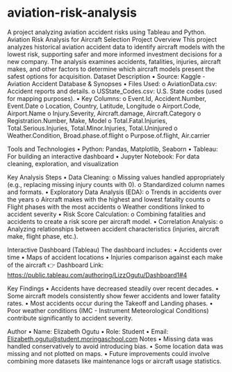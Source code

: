 # aviation-risk-analysis
A project analyzing aviation accident risks using Tableau and Python.
Aviation Risk Analysis for Aircraft Selection
Project Overview
This project analyzes historical aviation accident data to identify aircraft models with the lowest risk, supporting safer and more informed investment decisions for a new company.
The analysis examines accidents, fatalities, injuries, aircraft makes, and other factors to determine which aircraft models present the safest options for acquisition.
Dataset Description
•	Source: Kaggle - Aviation Accident Database & Synopses
•	Files Used:
o	AviationData.csv: Accident reports and details.
o	USState_Codes.csv: U.S. State codes (used for mapping purposes).
•	Key Columns:
o	Event.Id, Accident.Number, Event.Date
o	Location, Country, Latitude, Longitude
o	Airport.Code, Airport.Name
o	Injury.Severity, Aircraft.damage, Aircraft.Category
o	Registration.Number, Make, Model
o	Total.Fatal.Injuries, Total.Serious.Injuries, Total.Minor.Injuries, Total.Uninjured
o	Weather.Condition, Broad.phase.of.flight
o	Purpose.of.flight, Air.carrier

Tools and Technologies
•	Python: Pandas, Matplotlib, Seaborn
•	Tableau: For building an interactive dashboard
•	Jupyter Notebook: For data cleaning, exploration, and visualization

Key Analysis Steps
•	Data Cleaning:
o	Missing values handled appropriately (e.g., replacing missing injury counts with 0).
o	Standardized column names and formats.
•	Exploratory Data Analysis (EDA):
o	Trends in accidents over the years
o	Aircraft makes with the highest and lowest fatality counts
o	Flight phases with the most accidents
o	Weather conditions linked to accident severity
•	Risk Score Calculation:
o	Combining fatalities and accidents to create a risk score per aircraft model.
•	Correlation Analysis:
o	Analyzing relationships between accident characteristics (injuries, aircraft make, flight phase, etc.).

Interactive Dashboard (Tableau)
The dashboard includes:
•	Accidents over time
•	Maps of accident locations
•	Injuries comparison against each make of the aircraft
👉 Dashboard Link: https://public.tableau.com/authoring/LizzOgutu/Dashboard1#4

 Key Findings
•	Accidents have decreased steadily over recent decades.
•	Some aircraft models consistently show fewer accidents and lower fatality rates.
•	Most accidents occur during the Takeoff and Landing phases.
•	Poor weather conditions (IMC - Instrument Meteorological Conditions) contribute significantly to accident severity.

Author
•	Name: Elizabeth Ogutu
•	Role: Student
•	Email: Elizabeth.ogutu@student.moringaschool.com
Notes
•	Missing data was handled conservatively to avoid introducing bias.
•	Some location data was missing and not plotted on maps.
•	Future improvements could involve combining more datasets like maintenance logs or aircraft usage statistics.
